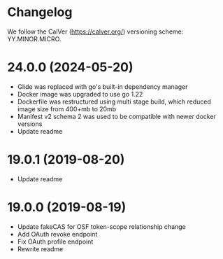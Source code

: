 # Changelog

We follow the CalVer (https://calver.org/) versioning scheme: YY.MINOR.MICRO.

24.0.0 (2024-05-20)
===================

- Glide was replaced with go's built-in dependency manager
- Docker image was upgraded to use go 1.22
- Dockerfile was restructured using multi stage build, which reduced image size from 400+mb to 20mb
- Manifest v2 schema 2 was used to be compatible with newer docker versions
- Update readme

19.0.1 (2019-08-20)
===================

- Update readme

19.0.0 (2019-08-19)
===================

- Update fakeCAS for OSF token-scope relationship change
- Add OAuth revoke endpoint
- Fix OAuth profile endpoint
- Rewrite readme

